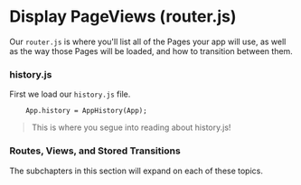 # Display PageViews (router.js)

Our `router.js` is where you'll list all of the Pages your app will use, as well as the way those Pages will be loaded, and how to transition between them.

### history.js

First we load our `history.js` file.

        App.history = AppHistory(App);

> This is where you segue into reading about history.js!



### Routes, Views, and Stored Transitions

The subchapters in this section will expand on each of these topics. 

